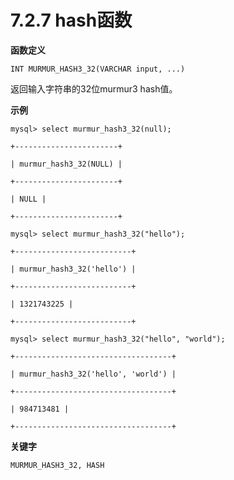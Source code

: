 # 7.2.7 hash函数

**函数定义**

`INT MURMUR_HASH3_32(VARCHAR input, ...)`

返回输入字符串的32位murmur3 hash值。

**示例**

`mysql> select murmur_hash3_32(null);`

`+-----------------------+`

`| murmur_hash3_32(NULL) |`

`+-----------------------+`

`| NULL |`

`+-----------------------+`

`mysql> select murmur_hash3_32("hello");`

`+--------------------------+`

`| murmur_hash3_32('hello') |`

`+--------------------------+`

`| 1321743225 |`

`+--------------------------+`

`mysql> select murmur_hash3_32("hello", "world");`

`+-----------------------------------+`

`| murmur_hash3_32('hello', 'world') |`

`+-----------------------------------+`

`| 984713481 |`

`+-----------------------------------+`

**关键字**

`MURMUR_HASH3_32, HASH`

